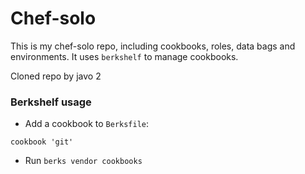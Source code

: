 # Chef-solo 
This is my chef-solo repo, including cookbooks, roles, data bags and
environments. It uses `berkshelf` to manage cookbooks.

Cloned repo by javo 2

### Berkshelf usage

- Add a cookbook to `Berksfile`:
```
cookbook 'git'
```
- Run `berks vendor cookbooks`
